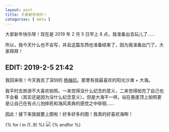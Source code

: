 ```yaml
---
layout: post
title: 大家新年快乐！
categories: [ meta ]
---
```



大家新年快乐呀！现在是 2019 年 2 月 5 日早上 8 点，我准备出去玩儿了……

所以，我今天什么也不会写，并且这篇东西也准备结束了，因为我准备出门了。大家拜拜！


## EDIT: 2019-2-5 21:42 

我回来啦！今天我去了深圳的 [杨梅坑](https://baike.baidu.com/item/%E6%9D%A8%E6%A2%85%E5%9D%91)。那里有我最喜欢的阳光沙滩 + 大海。

我平时去旅游不大喜欢拍照。一来觉得没什么纪念的意义，二来觉得拍完了自己也不会看（其实还是因为没什么纪念意义）。但是大海不一样。站在悬崖顶上拍照更是让自己在有点儿怕摔死和海风真爽的感觉之中徘徊……

因此！接下来我就要上图啦！好多好多的图！我真的好喜欢海啊！

{% for i in (1..9) %}
	<img src="/assets/shenzhen/{{ i }}.JPG">
{% endfor %}

